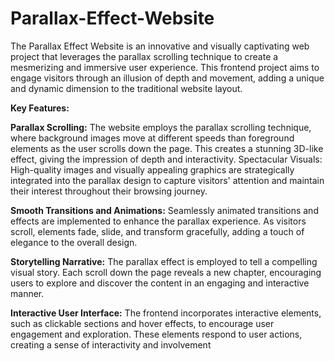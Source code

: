 # Parallax-Effect-Website

The Parallax Effect Website is an innovative and visually captivating web project that leverages the parallax scrolling technique to create a mesmerizing and immersive user experience. This frontend project aims to engage visitors through an illusion of depth and movement, adding a unique and dynamic dimension to the traditional website layout.

**Key Features:**

**Parallax Scrolling:** The website employs the parallax scrolling technique, where background images move at different speeds than foreground elements as the user scrolls down the page. This creates a stunning 3D-like effect, giving the impression of depth and interactivity.
Spectacular Visuals: High-quality images and visually appealing graphics are strategically integrated into the parallax design to capture visitors' attention and maintain their interest throughout their browsing journey.

**Smooth Transitions and Animations:** Seamlessly animated transitions and effects are implemented to enhance the parallax experience. As visitors scroll, elements fade, slide, and transform gracefully, adding a touch of elegance to the overall design.

**Storytelling Narrative:** The parallax effect is employed to tell a compelling visual story. Each scroll down the page reveals a new chapter, encouraging users to explore and discover the content in an engaging and interactive manner.

**Interactive User Interface:** The frontend incorporates interactive elements, such as clickable sections and hover effects, to encourage user engagement and exploration. These elements respond to user actions, creating a sense of interactivity and involvement
